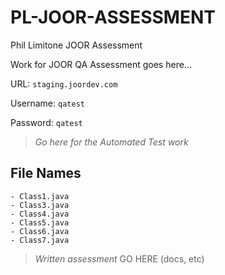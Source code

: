 # PL-JOOR-ASSESSMENT
Phil Limitone JOOR Assessment

Work for JOOR QA Assessment goes here...

URL: ```staging.joordev.com```

Username: ```qatest```

Password: ```qatest```


>_Go here for the Automated Test work_

## File Names

	- Class1.java
	- Class3.java
	- Class4.java
	- Class5.java
	- Class6.java
	- Class7.java


>_Written assessment_
GO HERE (docs, etc)
